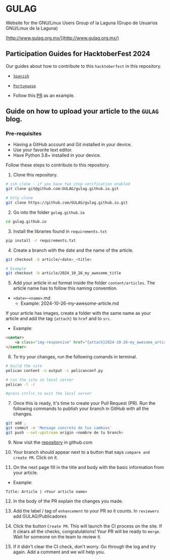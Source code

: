 # GULAG

Website for the GNU/Linux Users Group of la Laguna (Grupo de Usuarios GNU/Linux de la Laguna)

[http://www.gulag.org.mx/](http://www.gulag.org.mx/)

## Participation Guides for HacktoberFest 2024

Our guides about how to contribute to this `hacktoberfest` in this repository.

- [`Spanish`](https://github.com/GULAG/gulag.github.io/blob/pelican/CONTRIBUTING_es_MX.md)

- [`Portuguese`](https://github.com/GULAG/gulag.github.io/blob/pelican/CONTRIBUTING_pr_BR.md)

- Follow this [PR](https://github.com/GULAG/gulag.github.io/pull/44) as an example.

## Guide on how to upload your article to the `GULAG` blog.

### Pre-requisites

- Having a GitHub account and Git installed in your device.
- Use your favorite text editor.
- Have Python 3.8+ installed in your device.

Follow these steps to contribute to this repository.

1. Clone this repository.

```bash
# ssh clone - if you have two step verification enabled
git clone git@github.com:GULAG/gulag.github.io.git

# http clone
git clone https://github.com/GULAG/gulag.github.io.git
```

2. Go into the folder `gulag.github.io`

```bash
cd gulag.github.io
```

3. Install the libraries found in `requirements.txt`

```bash
pip install -r requirements.txt
```

4. Create a branch with the date and the name of the article.

```bash
git checkout -b article/<date>_<title>

# Example
git checkout -b article/2024_10_26_my_awesome_title
```

5. Add your article in `md` format inside the folder `content/articles`. The article name has to follow this naming convention.

- `<date>`-`<name>`.md
    - Example: 2024-10-26-my-awesome-article.md


If your article has images, create a folder with the same name as your article and add the tag `{attach}` to `href` and to `src`.

- Example:

```html
<center>
    <a class="img-responsive" href="{attach}2024-10-26-my_awesome_article/chat.png"><img class="img-responsive" style="width:60%;height:auto;margin-right:12px;" src="{attach}2024-10-26-my_awesome_article/chat.png" alt="Image description" width="325" height="250"></a>
</center>
```

6. To try your changes, run the following comands in terminal.

```bash
# build the site
pelican content -o output -s pelicanconf.py

# run the site in local server
pelican -l -r

#press ctrl+c to exit the local server
```

7. Once this is ready, it's time to create your Pull Request (PR). Run the following commands to publish your branch in GitHub with all the changes.

```bash
git add .
git commit -m 'Mensage concreto de tus cambios'
git push --set-upstream origin <nombre de tu branch>
```

9. Now visit the [repository](https://github.com/GULAG/gulag.github.io) in github.com

10. Your branch should appear next to a button that says `compare and create PR`. Click on it.

11. On the next page fill in the title and body with the basic information from your article.

- Example:

```
Title: Article | <Your article name>
```

12. In the body of the PR explain the changes you made.

13. Add the label / tag of `enhancement` to your PR so it counts. In `reviewers` add GULAG/Publicadores

14. Click the button `Create PR`. This will launch the CI process on the site. If it clears all the checks, congratulations! Your PR will be ready to `merge`. Wait for someone on the team to review it.

15. If it didn't clear the CI check, don't worry. Go through the log and try again. Add a comment and we will help you.

